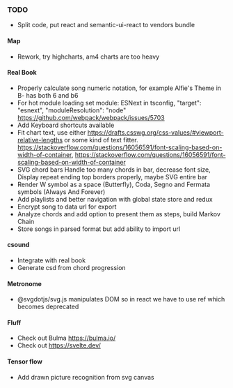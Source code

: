 ### TODO
* Split code, put react and semantic-ui-react to vendors bundle

#### Map
* Rework, try highcharts, am4 charts are too heavy

#### Real Book
* Properly calculate song numeric notation, for example Alfie's Theme in B- has both 6 and b6
* For hot module loading set module: ESNext in tsconfig, "target": "esnext", "moduleResolution": "node" https://github.com/webpack/webpack/issues/5703
* Add Keyboard shortcuts available
* Fit chart text, use either https://drafts.csswg.org/css-values/#viewport-relative-lengths or some kind of text fitter. https://stackoverflow.com/questions/16056591/font-scaling-based-on-width-of-container, https://stackoverflow.com/questions/16056591/font-scaling-based-on-width-of-container
* SVG chord bars Handle too many chords in bar, decrease font size, Display repeat ending top borders properly, maybe SVG entire bar
* Render W symbol as a space (Butterfly), Coda, Segno and Fermata symbols (Always And Forever)
* Add playlists and better navigation with global state store and redux
* Encrypt song to data url for export
* Analyze chords and add option to present them as steps, build Markov Chain
* Store songs in parsed format but add ability to import url

#### csound
* Integrate with real book
* Generate csd from chord progression

#### Metronome
* @svgdotjs/svg.js manipulates DOM so in react we have to use ref which becomes deprecated

#### Fluff
* Check out Bulma https://bulma.io/
* Check out https://svelte.dev/

#### Tensor flow
* Add drawn picture recognition from svg canvas
